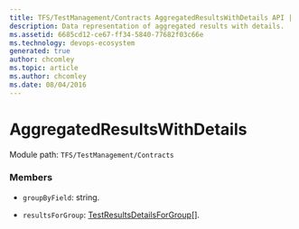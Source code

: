 ```yaml
---
title: TFS/TestManagement/Contracts AggregatedResultsWithDetails API | Extensions for Azure DevOps Services
description: Data representation of aggregated results with details.
ms.assetid: 6685cd12-ce67-ff34-5840-77682f03c66e
ms.technology: devops-ecosystem
generated: true
author: chcomley
ms.topic: article
ms.author: chcomley
ms.date: 08/04/2016
---
```


# AggregatedResultsWithDetails

Module path: `TFS/TestManagement/Contracts`


### Members

* `groupByField`: string. 

* `resultsForGroup`: [TestResultsDetailsForGroup](../../../TFS/TestManagement/Contracts/TestResultsDetailsForGroup.md)[]. 

